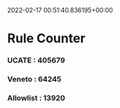 2022-02-17 00:51:40.836195+00:00
# Rule Counter 
 ### UCATE : 405679

 ### Veneto : 64245

 ### Allowlist : 13920